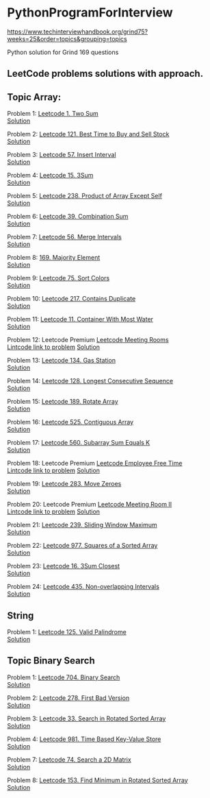 # PythonProgramForInterview

https://www.techinterviewhandbook.org/grind75?weeks=25&order=topics&grouping=topics

Python solution for Grind 169 questions

## LeetCode problems solutions with approach. 

## Topic Array:

Problem 1: 
[Leetcode 1. Two Sum](https://leetcode.com/problems/two-sum/)  
[Solution](https://github.com/strivingengineer/PythonProgramForInterview/blob/main/arrays/two_sum.py)

Problem 2: 
[Leetcode 121. Best Time to Buy and Sell Stock](https://leetcode.com/problems/best-time-to-buy-and-sell-stock/)  
[Solution](https://github.com/strivingengineer/PythonProgramForInterview/blob/main/arrays/maxprofit_bestTimeToSellStock.py)

Problem 3: 
[Leetcode 57. Insert Interval](https://leetcode.com/problems/insert-interval/description/)  
[Solution](https://github.com/strivingengineer/PythonProgramForInterview/blob/main/arrays/insert_interval.py)

Problem 4: 
[Leetcode 15. 3Sum](https://leetcode.com/problems/3sum/description/)  
[Solution](https://github.com/strivingengineer/PythonProgramForInterview/blob/main/arrays/three_sum.py)

Problem 5: 
[Leetcode 238. Product of Array Except Self](https://leetcode.com/problems/product-of-array-except-self/)  
[Solution](https://github.com/strivingengineer/PythonProgramForInterview/blob/main/arrays/product_of_Array_Except_Self.py)

Problem 6: 
[Leetcode 39. Combination Sum](https://leetcode.com/problems/combination-sum/)  
[Solution](https://github.com/strivingengineer/PythonProgramForInterview/blob/main/arrays/combination_sum.py)

Problem 7: 
[Leetcode 56. Merge Intervals](https://leetcode.com/problems/merge-intervals/)  
[Solution](https://github.com/strivingengineer/PythonProgramForInterview/blob/main/arrays/merge_intervals.py)

Problem 8: 
[169. Majority Element](https://leetcode.com/problems/majority-element/)  
[Solution](https://github.com/strivingengineer/PythonProgramForInterview/blob/main/arrays/majority_element.py)

Problem 9: 
[Leetcode 75. Sort Colors](https://leetcode.com/problems/sort-colors/)  
[Solution](https://github.com/strivingengineer/PythonProgramForInterview/blob/main/arrays/sort_colors.py)

Problem 10: 
[Leetcode 217. Contains Duplicate](https://leetcode.com/problems/contains-duplicate/)  
[Solution](https://github.com/strivingengineer/PythonProgramForInterview/blob/main/arrays/contains_duplicate.py)

Problem 11: 
[Leetcode 11. Container With Most Water](https://leetcode.com/problems/container-with-most-water/)  
[Solution](https://github.com/strivingengineer/PythonProgramForInterview/blob/main/arrays/container_with_most_water.py)

Problem 12: Leetcode Premium
[Leetcode Meeting Rooms](https://leetcode.com/problems/meeting-rooms/)  
[Lintcode link to problem](https://www.lintcode.com/problem/920/)
[Solution](https://github.com/strivingengineer/PythonProgramForInterview/blob/main/arrays/meeting_rooms.py)

Problem 13: 
[Leetcode 134. Gas Station](https://leetcode.com/problems/gas-station/)  
[Solution](https://github.com/strivingengineer/PythonProgramForInterview/blob/main/arrays/gas_station.py)

Problem 14: 
[Leetcode 128. Longest Consecutive Sequence](https://leetcode.com/problems/longest-consecutive-sequence/)  
[Solution](https://github.com/strivingengineer/PythonProgramForInterview/blob/main/arrays/longest_consecutive_sequence.py)

Problem 15: 
[Leetcode 189. Rotate Array](https://leetcode.com/problems/rotate-array/)  
[Solution](https://github.com/strivingengineer/PythonProgramForInterview/blob/main/arrays/rotate_array.py)

Problem 16: 
[Leetcode 525. Contiguous Array](https://leetcode.com/problems/contiguous-array/)  
[Solution](https://github.com/strivingengineer/PythonProgramForInterview/blob/main/arrays/contiguous_array.py)

Problem 17: 
[Leetcode 560. Subarray Sum Equals K](https://leetcode.com/problems/subarray-sum-equals-k/)  
[Solution](https://github.com/strivingengineer/PythonProgramForInterview/blob/main/arrays/subarray_sum_equals_K.py)

Problem 18: Leetcode Premium
[Leetcode Employee Free Time](https://leetcode.com/problems/employee-free-time/)  
[Lintcode link to problem](https://www.lintcode.com/problem/850/)
[Solution]()

Problem 19: 
[Leetcode 283. Move Zeroes](https://leetcode.com/problems/move-zeroes/)  
[Solution](https://github.com/strivingengineer/PythonProgramForInterview/blob/main/arrays/move_zeros.py)

Problem 20: Leetcode Premium
[Leetcode Meeting Room II](https://leetcode.com/problems/meeting-rooms-ii/)  
[Lintcode link to problem](https://www.lintcode.com/problem/919/)
[Solution]()

Problem 21: 
[Leetcode 239. Sliding Window Maximum](https://leetcode.com/problems/sliding-window-maximum/)  
[Solution]()

Problem 22: 
[Leetcode 977. Squares of a Sorted Array](https://leetcode.com/problems/squares-of-a-sorted-array/)  
[Solution](https://github.com/strivingengineer/PythonProgramForInterview/blob/main/arrays/Squares_of_a_Sorted_Array.py)

Problem 23: 
[Leetcode 16. 3Sum Closest](https://leetcode.com/problems/3sum-closest/)  
[Solution](https://github.com/strivingengineer/PythonProgramForInterview/blob/main/arrays/3sum_closest.py)

Problem 24: 
[Leetcode 435. Non-overlapping Intervals](https://leetcode.com/problems/non-overlapping-intervals/description/)  
[Solution](https://github.com/strivingengineer/PythonProgramForInterview/blob/main/arrays/non-overlapping_intervals.py)

## String
Problem 1: 
[Leetcode 125. Valid Palindrome](https://leetcode.com/problems/valid-palindrome/description/)  
[Solution](https://github.com/strivingengineer/PythonProgramForInterview/blob/main/string/valid_%20palindrome.py)


## Topic Binary Search
Problem 1: 
[Leetcode 704. Binary Search](https://leetcode.com/problems/binary-search/)  
[Solution](https://github.com/strivingengineer/PythonProgramForInterview/blob/main/binary_search/binary_search.py)

Problem 2: 
[Leetcode 278. First Bad Version](https://leetcode.com/problems/first-bad-version/)  
[Solution](https://github.com/strivingengineer/PythonProgramForInterview/blob/main/binary_search/first_bad_version.py)

Problem 3: 
[Leetcode 33. Search in Rotated Sorted Array](https://leetcode.com/problems/search-in-rotated-sorted-array/description/)  
[Solution](https://github.com/strivingengineer/PythonProgramForInterview/blob/main/binary_search/search_in_rotated_sorted_array.py)

Problem 4: 
[Leetcode 981. Time Based Key-Value Store](https://leetcode.com/problems/time-based-key-value-store/description/)  
[Solution](https://github.com/strivingengineer/PythonProgramForInterview/blob/main/binary_search/time_based_key_value_store.py)

Problem 7: 
[Leetcode 74. Search a 2D Matrix](https://leetcode.com/problems/search-a-2d-matrix/)  
[Solution](https://github.com/strivingengineer/PythonProgramForInterview/blob/main/binary_search/search_a_2D_matrix.py)

Problem 8: 
[Leetcode 153. Find Minimum in Rotated Sorted Array](https://leetcode.com/problems/find-minimum-in-rotated-sorted-array/)  
[Solution](https://github.com/strivingengineer/PythonProgramForInterview/blob/main/binary_search/find_minimum_in_rotated_sorted_array.py)

